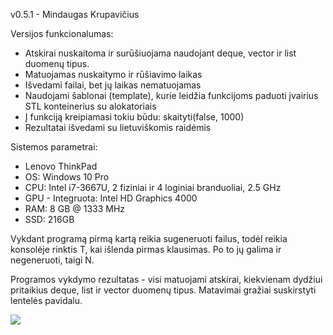 v0.5.1 - Mindaugas Krupavičius

Versijos funkcionalumas:
 - Atskirai nuskaitoma ir surūšiuojama naudojant deque, vector ir list duomenų tipus.
 - Matuojamas nuskaitymo ir rūšiavimo laikas
 - Išvedami failai, bet jų laikas nematuojamas
 - Naudojami šablonai (template), kurie leidžia funkcijoms paduoti įvairius STL konteinerius su alokatoriais
 - Į funkciją kreipiamasi tokiu būdu: skaityti<vector>(false, 1000)
 - Rezultatai išvedami su lietuviškomis raidėmis

Sistemos parametrai:
 - Lenovo ThinkPad
 - OS: Windows 10 Pro
 - CPU: Intel i7-3667U, 2 fiziniai ir 4 loginiai branduoliai, 2.5 GHz
 - GPU - Integruota: Intel HD Graphics 4000
 - RAM: 8 GB @ 1333 MHz
 - SSD: 216GB
 
Vykdant programą pirmą kartą reikia sugeneruoti failus, todėl reikia konsolėje rinktis T, kai išlenda pirmas klausimas. Po to jų galima ir negeneruoti, taigi N.

Programos vykdymo rezultatas - visi matuojami atskirai, kiekvienam dydžiui pritaikius deque, list ir vector duomenų tipus. Matavimai gražiai suskirstyti lentelės pavidalu.

![](https://i.imgur.com/0IfvSPb.png)
